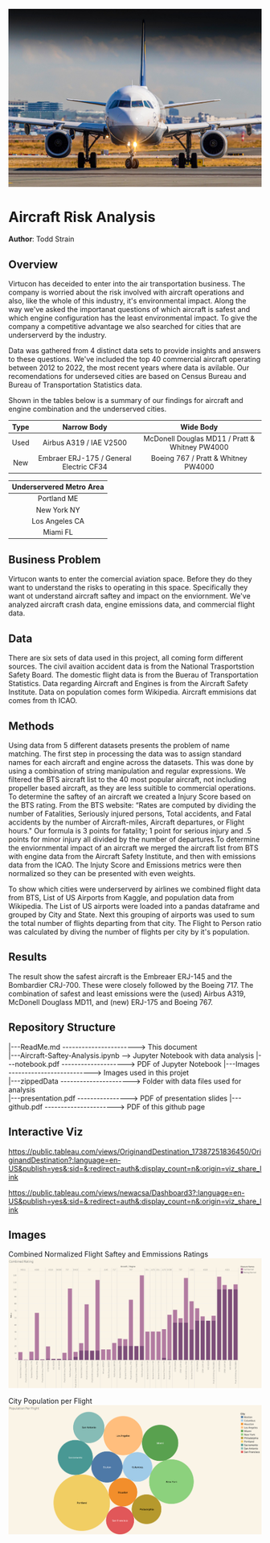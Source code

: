 ![Airbus](images/airbus-1280.jpg)
# Aircraft Risk Analysis

**Author**: Todd Strain

## Overview
Virtucon has deceided to enter into the air transportation business. The company is worried about the risk involved with aircraft operations and also, like the whole of this industry, it's environmental impact. Along the way we've asked the importanat questions of which aircraft is safest and which engine configuration has the least environmental impact. To give the company a competitive advantage we also searched for cities that are underserverd by the industry. 

Data was gathered from 4 distinct data sets to provide insights and answers to these questions. We've included the top 40 commercial aircraft operating between 2012 to 2022, the most recent years where data is avilable. Our recomendations for underseved cities are based on Census Bureau and Bureau of Transportation Statistics data.

Shown in the tables below is a summary of our findings for aircraft and engine combination and the underserved cities.

|Type  |   Narrow Body    |         Wide Body       |
|:------:| :--------------:   | :------------------------:|
| Used |   Airbus A319 / IAE V2500   | McDonell Douglas MD11 / Pratt & Whitney PW4000 |
| New  | Embraer ERJ-175 / General Electric CF34	 |      Boeing 767 / Pratt & Whitney PW4000      | 


| Underservered Metro Area |
| :----------------------: |
| Portland	ME             |
| New York	NY             |	
| Los Angeles CA           |	
| Miami	FL	               |

## Business Problem
Virtucon wants to enter the comercial aviation space. Before they do they want to understand the risks to operating in this space. Specifically they want ot understand aircraft saftey and impact on the enviornment. We've analyzed aircraft crash data, engine emissions data, and commercial flight data.

## Data
There are six sets of data used in this project, all coming form different sources.  The civil avaition accident data is from the National Trasportstion Safety Board. The domestic flight data is from the Buerau of Transportation Statistics. Data regarding Aircraft and Engines is from the Aircraft Safety Institute. Data on population comes form Wikipedia. Aircraft emmisions dat comes from th ICAO.

## Methods
Using data from 5 different datasets presents the problem of name matching. The first step in processing the data was to assign standard names for each aircraft and engine across the datasets. This was done by using a combination of string manipulation and regular expressions. We filtered the BTS aircraft list to the 40 most popular aircraft, not including propeller based aircraft, as they are less suitible to commercial operations. To determine the saftey of an aircraft we created a Injury Score based on the BTS rating. From the BTS website: “Rates are computed by dividing the number of Fatalities, Seriously injured persons, Total accidents, and Fatal accidents by the number of Aircraft-miles, Aircraft departures, or Flight hours." Our formula is 3 points for fatality; 1 point for serious injury and .5 points for minor injury all divided by the number of departures.To determine the enviornmental impact of an aircraft we merged the aircraft list from BTS with engine data from the Aircraft Safety Institute, and then with emissions data from the ICAO. The Injuty Score and Emissions metrics were then normalized so they can be presented with even weights.

To show which cities were underserverd by airlines we combined flight data from BTS, List of US Airports from Kaggle, and population data from Wikipedia. The List of US airports were loaded into a pandas dataframe and grouped by City and State. Next this grouping of airports was used to sum the total number of flights departing from that city. The Flight to Person ratio was calculated by diving the number of flights per city by it's population. 

## Results
The result show the safest aircraft is the Embreaer ERJ-145 and the Bombardier CRJ-700. These were closely followed by the Boeing 717. The combination of safest and least emissions were the (used) Airbus A319, McDonell Douglass MD11, and  (new) ERJ-175 and Boeing 767.

## Repository Structure

|---ReadMe.md -----------------------> This document  
|---Aircraft-Saftey-Analysis.ipynb --> Jupyter Notebook with data analysis 
|---notebook.pdf --------------------> PDF of Jupyter Notebook 
|---Images --------------------------> Images used in this projet  
|---zippedData ----------------------> Folder with data files used for analysis  
|---presentation.pdf ----------------> PDF of presentation slides
|---github.pdf ----------------------> PDF of this github page

## Interactive Viz
https://public.tableau.com/views/OriginandDestination_17387251836450/OriginandDestination?:language=en-US&publish=yes&:sid=&:redirect=auth&:display_count=n&:origin=viz_share_link

https://public.tableau.com/views/newacsa/Dashboard3?:language=en-US&publish=yes&:sid=&:redirect=auth&:display_count=n&:origin=viz_share_link

## Images
Combined Normalized Flight Saftey and Emmissions Ratings
![Combined_Rating](images/CombinedRating.png)

City Population per Flight
![PopPerFlight](images/PopPerFlight.png)